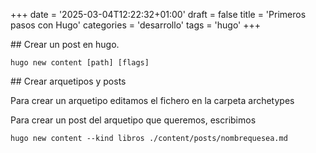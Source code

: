 +++
date = '2025-03-04T12:22:32+01:00'
draft = false
title = 'Primeros pasos con Hugo'
categories = 'desarrollo'
tags = 'hugo'
+++

## Crear un post en hugo.

    hugo new content [path] [flags]

## Crear arquetipos y posts

Para crear un arquetipo editamos el fichero en la carpeta archetypes

Para crear un post del arquetipo que queremos, escribimos

    hugo new content --kind libros ./content/posts/nombrequesea.md
